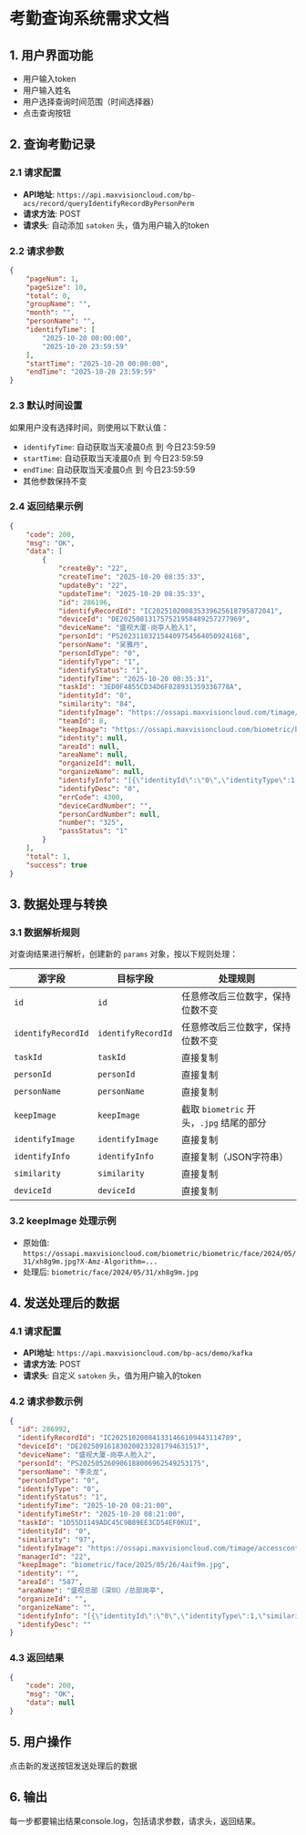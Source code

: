 # 考勤查询系统需求文档

## 1. 用户界面功能
- 用户输入token
- 用户输入姓名
- 用户选择查询时间范围（时间选择器）
- 点击查询按钮

## 2. 查询考勤记录

### 2.1 请求配置
- **API地址**: `https://api.maxvisioncloud.com/bp-acs/record/queryIdentifyRecordByPersonPerm`
- **请求方法**: POST
- **请求头**: 自动添加 `satoken` 头，值为用户输入的token

### 2.2 请求参数
```json
{
    "pageNum": 1,
    "pageSize": 10,
    "total": 0,
    "groupName": "",
    "month": "",
    "personName": "",
    "identifyTime": [
        "2025-10-20 00:00:00",
        "2025-10-20 23:59:59"
    ],
    "startTime": "2025-10-20 00:00:00",
    "endTime": "2025-10-20 23:59:59"
}
```

### 2.3 默认时间设置
如果用户没有选择时间，则使用以下默认值：
- `identifyTime`: 自动获取当天凌晨0点 到 今日23:59:59
- `startTime`: 自动获取当天凌晨0点 到 今日23:59:59  
- `endTime`: 自动获取当天凌晨0点 到 今日23:59:59
- 其他参数保持不变

### 2.4 返回结果示例
```json
{
    "code": 200,
    "msg": "OK",
    "data": [
        {
            "createBy": "22",
            "createTime": "2025-10-20 08:35:33",
            "updateBy": "22",
            "updateTime": "2025-10-20 08:35:33",
            "id": 286196,
            "identifyRecordId": "IC202510200835339625618795872041",
            "deviceId": "DE202508131757521958489257277969",
            "deviceName": "盛视大厦-岗亭人脸入1",
            "personId": "PS202311032154409754564050924168",
            "personName": "吴雅丹",
            "personIdType": "0",
            "identifyType": "1",
            "identifyStatus": "1",
            "identifyTime": "2025-10-20 08:35:31",
            "taskId": "3ED0F4855CD34D6F828931359336778A",
            "identityId": "0",
            "similarity": "84",
            "identifyImage": "https://ossapi.maxvisioncloud.com/timage/accesscontrol/pass/pic/2025/10/20/3ED0F4855CD34D6F828931359336778A_1.jpg",
            "teamId": 8,
            "keepImage": "https://ossapi.maxvisioncloud.com/biometric/biometric/face/2024/05/31/xh8g9m.jpg?X-Amz-Algorithm=AWS4-HMAC-SHA256&X-Amz-Credential=L3V5T51IRYRI0JGD9MCV%2F20251020%2Fus-east-1%2Fs3%2Faws4_request&X-Amz-Date=20251020T023216Z&X-Amz-Expires=1800&X-Amz-SignedHeaders=host&X-Amz-Signature=5f12571eed1c1f2afa6a7878318d522d975c8948a02a768996d27eda02aa4c15",
            "identity": null,
            "areaId": null,
            "areaName": null,
            "organizeId": null,
            "organizeName": null,
            "identifyInfo": "[{\"identityId\":\"0\",\"identityType\":1,\"similarity\":\"84\",\"snapshotPath\":\"https://ossapi.maxvisioncloud.com/timage/accesscontrol/pass/pic/2025/10/20/3ED0F4855CD34D6F828931359336778A_1.jpg\"}]",
            "identifyDesc": "0",
            "errCode": 4300,
            "deviceCardNumber": "",
            "personCardNumber": null,
            "number": "325",
            "passStatus": "1"
        }
    ],
    "total": 1,
    "success": true
}
```

## 3. 数据处理与转换

### 3.1 数据解析规则
对查询结果进行解析，创建新的 `params` 对象，按以下规则处理：

| 源字段 | 目标字段 | 处理规则 |
|--------|----------|----------|
| `id` | `id` | 任意修改后三位数字，保持位数不变 |
| `identifyRecordId` | `identifyRecordId` | 任意修改后三位数字，保持位数不变 |
| `taskId` | `taskId` | 直接复制 |
| `personId` | `personId` | 直接复制 |
| `personName` | `personName` | 直接复制 |
| `keepImage` | `keepImage` | 截取 `biometric` 开头，`.jpg` 结尾的部分 |
| `identifyImage` | `identifyImage` | 直接复制 |
| `identifyInfo` | `identifyInfo` | 直接复制（JSON字符串） |
| `similarity` | `similarity` | 直接复制 |
| `deviceId` | `deviceId` | 直接复制 |

### 3.2 keepImage 处理示例
- 原始值: `https://ossapi.maxvisioncloud.com/biometric/biometric/face/2024/05/31/xh8g9m.jpg?X-Amz-Algorithm=...`
- 处理后: `biometric/face/2024/05/31/xh8g9m.jpg`

## 4. 发送处理后的数据

### 4.1 请求配置
- **API地址**: `https://api.maxvisioncloud.com/bp-acs/demo/kafka`
- **请求方法**: POST
- **请求头**: 自定义 `satoken` 头，值为用户输入的token

### 4.2 请求参数示例
```json
{
  "id": 286992,
  "identifyRecordId": "IC202510200841331466109443114789",
  "deviceId": "DE202509161830200233281794631517",
  "deviceName": "盛视大厦-岗亭人脸入2",
  "personId": "PS202505260906188006962549253175",
  "personName": "李炎龙",
  "personIdType": "0",
  "identifyType": "0",
  "identifyStatus": "1",
  "identifyTime": "2025-10-20 08:21:00",
  "identifyTimeStr": "2025-10-20 08:21:00",
  "taskId": "1D55D1149ADC45C9B89EE3CD54EF0KUI",
  "identityId": "0",
  "similarity": "97",
  "identifyImage": "https://ossapi.maxvisioncloud.com/timage/accesscontrol/pass/pic/2025/10/20/1D55D1149ADC45C9B89EE3CD54EF0EFE_1.jpg",
  "managerId": "22",
  "keepImage": "biometric/face/2025/05/26/4aif9m.jpg",
  "identity": "",
  "areaId": "587",
  "areaName": "盛视总部（深圳）/总部岗亭",
  "organizeId": "",
  "organizeName": "",
  "identifyInfo": "[{\"identityId\":\"0\",\"identityType\":1,\"similarity\":\"97\",\"snapshotPath\":\"https://ossapi.maxvisioncloud.com/timage/accesscontrol/pass/pic/2025/10/20/1D55D1149ADC45C9B89EE3CD54EF0EFE_1.jpg\"}]",
  "identifyDesc": ""
}
```

### 4.3 返回结果
```json
{
    "code": 200,
    "msg": "OK",
    "data": null
}
```

## 5. 用户操作
点击新的发送按钮发送处理后的数据

## 6. 输出
每一步都要输出结果console.log，包括请求参数，请求头，返回结果。